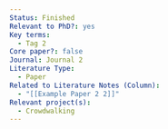 ```yaml
---
Status: Finished
Relevant to PhD?: yes
Key terms:
  - Tag 2
Core paper?: false
Journal: Journal 2
Literature Type:
  - Paper
Related to Literature Notes (Column):
  - "[[Example Paper 2 2]]"
Relevant project(s):
  - Crowdwalking
---
```

